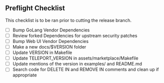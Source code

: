 ## Preflight Checklist

This checklist is to be ran prior to cutting the release branch.

- [ ] Bump GoLang Vendor Dependencies
- [ ] Review forked Dependencies for upstream security patches
- [ ] Bump Web UI Vendor Dependencies
- [ ] Make a new docs/$VERSION folder
- [ ] Update VERSION in Makefile
- [ ] Update TELEPORT_VERSION in assets/marketplace/Makefile
- [ ] Update mentions of the version in examples/ and README.md
- [ ] Search code for DELETE IN and REMOVE IN comments and clean up if appropriate